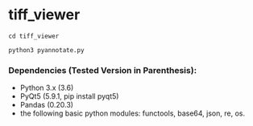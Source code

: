 # tiff_viewer


`cd tiff_viewer`


`python3 pyannotate.py`

 
### Dependencies (Tested Version in Parenthesis):
- Python 3.x (3.6)
- PyQt5 (5.9.1, pip install pyqt5)
- Pandas (0.20.3)
- the following basic python modules: functools, base64, json, re, os.

